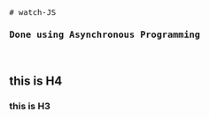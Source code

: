 <pre>
# watch-JS
<h3>Done using Asynchronous Programming</h3>
</pre>  
<h2>this is H4</h2>
<h3>this is H3</h3>
